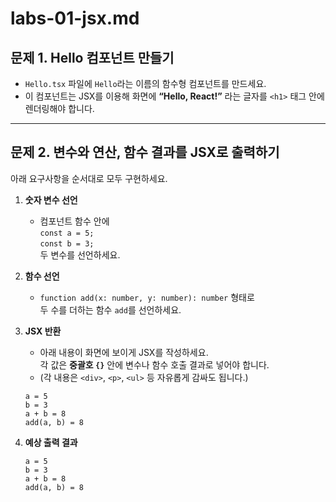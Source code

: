 # labs-01-jsx.md

## 문제 1. Hello 컴포넌트 만들기

- `Hello.tsx` 파일에 `Hello`라는 이름의 함수형 컴포넌트를 만드세요.
- 이 컴포넌트는 JSX를 이용해 화면에 **“Hello, React!”** 라는 글자를 `<h1>` 태그 안에 렌더링해야 합니다.

---

## 문제 2. 변수와 연산, 함수 결과를 JSX로 출력하기

아래 요구사항을 순서대로 모두 구현하세요.

1. **숫자 변수 선언**

   - 컴포넌트 함수 안에  
     `const a = 5;`  
     `const b = 3;`  
     두 변수를 선언하세요.

2. **함수 선언**

   - `function add(x: number, y: number): number` 형태로  
     두 수를 더하는 함수 `add`를 선언하세요.

3. **JSX 반환**

   - 아래 내용이 화면에 보이게 JSX를 작성하세요.  
     각 값은 **중괄호 `{}`** 안에 변수나 함수 호출 결과로 넣어야 합니다.
   - (각 내용은 `<div>`, `<p>`, `<ul>` 등 자유롭게 감싸도 됩니다.)

   ```
   a = 5
   b = 3
   a + b = 8
   add(a, b) = 8
   ```

4. **예상 출력 결과**

   ```
   a = 5
   b = 3
   a + b = 8
   add(a, b) = 8
   ```
